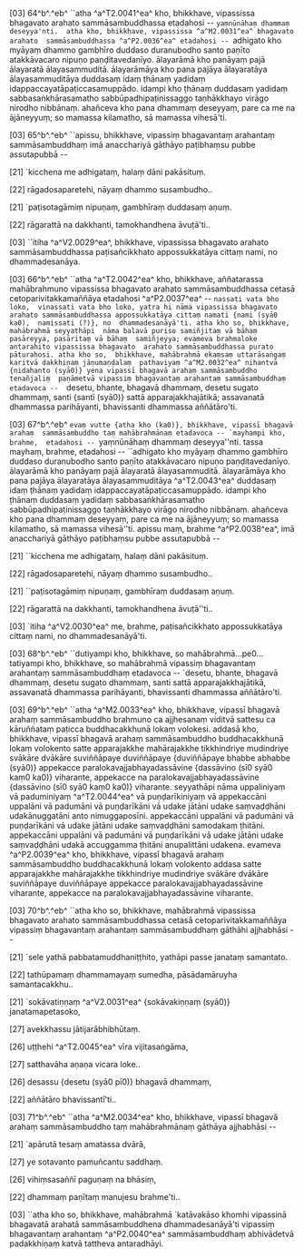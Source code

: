 [03] 64^b^.^eb^ ``atha ^a^T2.0041^ea^ kho, bhikkhave, vipassissa bhagavato  arahato sammāsambuddhassa etadahosi -- `yaṃnūnāhaṃ dhammaṃ deseyya'nti.  atha kho, bhikkhave, vipassissa ^a^M2.0031^ea^ bhagavato arahato  sammāsambuddhassa ^a^P2.0036^ea^ etadahosi -- `adhigato kho myāyaṃ dhammo  gambhīro duddaso duranubodho santo paṇīto atakkāvacaro nipuṇo  paṇḍitavedanīyo. ālayarāmā kho panāyaṃ pajā ālayaratā  ālayasammuditā. ālayarāmāya kho pana pajāya ālayaratāya  ālayasammuditāya duddasaṃ idaṃ ṭhānaṃ yadidaṃ idappaccayatāpaṭiccasamuppādo.  idampi kho ṭhānaṃ duddasaṃ yadidaṃ sabbasaṅkhārasamatho  sabbūpadhipaṭinissaggo taṇhākkhayo virāgo nirodho nibbānaṃ.  ahañceva kho pana dhammaṃ deseyyaṃ, pare ca me na ājāneyyuṃ; so  mamassa kilamatho, sā mamassa vihesā'ti.

[03] 65^b^.^eb^ ``apissu, bhikkhave, vipassiṃ bhagavantaṃ  arahantaṃ sammāsambuddhaṃ imā anacchariyā gāthāyo paṭibhaṃsu pubbe  assutapubbā --

[21] `kicchena me adhigataṃ, halaṃ dāni pakāsituṃ.

[22] rāgadosaparetehi, nāyaṃ dhammo susambudho..

[21] `paṭisotagāmiṃ nipuṇaṃ, gambhīraṃ duddasaṃ aṇuṃ.

[22] rāgarattā na dakkhanti, tamokhandhena āvuṭā'ti..

[03] ``itiha ^a^V2.0029^ea^, bhikkhave, vipassissa bhagavato arahato  sammāsambuddhassa paṭisañcikkhato appossukkatāya cittaṃ nami, no  dhammadesanāya.

[03] 66^b^.^eb^ ``atha ^a^T2.0042^ea^ kho, bhikkhave, aññatarassa mahābrahmuno  vipassissa bhagavato arahato sammāsambuddhassa cetasā  cetoparivitakkamaññāya etadahosi ^a^P2.0037^ea^ -- `nassati vata bho loko,  vinassati vata bho loko, yatra hi nāma vipassissa bhagavato  arahato sammāsambuddhassa appossukkatāya cittaṃ namati {nami (syā0 ka0),  namissati (?)}, no  dhammadesanāyā'ti. atha kho so, bhikkhave, mahābrahmā seyyathāpi  nāma balavā puriso samiñjitaṃ vā bāhaṃ pasāreyya, pasāritaṃ vā bāhaṃ  samiñjeyya; evameva brahmaloke antarahito vipassissa bhagavato  arahato sammāsambuddhassa purato pāturahosi. atha kho so,  bhikkhave, mahābrahmā ekaṃsaṃ uttarāsaṅgaṃ karitvā dakkhiṇaṃ jāṇumaṇḍalaṃ  pathaviyaṃ ^a^M2.0032^ea^ nihantvā {nidahanto (syā0)} yena vipassī bhagavā arahaṃ sammāsambuddho tenañjaliṃ  paṇāmetvā vipassiṃ bhagavantaṃ arahantaṃ sammāsambuddhaṃ etadavoca --  `desetu, bhante, bhagavā dhammaṃ, desetu sugato dhammaṃ, santi {santī (syā0)} sattā  apparajakkhajātikā; assavanatā dhammassa parihāyanti, bhavissanti  dhammassa aññātāro'ti.

[03] 67^b^.^eb^ ``evaṃ vutte {atha kho (ka0)}, bhikkhave, vipassī bhagavā arahaṃ  sammāsambuddho taṃ mahābrahmānaṃ etadavoca -- `mayhampi kho, brahme,  etadahosi -- ``yaṃnūnāhaṃ dhammaṃ deseyya''nti. tassa mayhaṃ, brahme,  etadahosi -- ``adhigato kho myāyaṃ dhammo gambhīro duddaso  duranubodho santo paṇīto atakkāvacaro nipuṇo paṇḍitavedanīyo.  ālayarāmā kho panāyaṃ pajā ālayaratā ālayasammuditā.  ālayarāmāya kho pana pajāya ālayaratāya ālayasammuditāya ^a^T2.0043^ea^ duddasaṃ  idaṃ ṭhānaṃ yadidaṃ idappaccayatāpaṭiccasamuppādo. idampi kho ṭhānaṃ  duddasaṃ yadidaṃ sabbasaṅkhārasamatho sabbūpadhipaṭinissaggo taṇhākkhayo  virāgo nirodho nibbānaṃ. ahañceva kho pana dhammaṃ deseyyaṃ, pare ca  me na ājāneyyuṃ; so mamassa kilamatho, sā mamassa vihesā''ti.  apissu maṃ, brahme ^a^P2.0038^ea^, imā anacchariyā gāthāyo paṭibhaṃsu  pubbe assutapubbā --

[21] ``kicchena me adhigataṃ, halaṃ dāni pakāsituṃ.

[22] rāgadosaparetehi, nāyaṃ dhammo susambudho..

[21] ``paṭisotagāmiṃ nipuṇaṃ, gambhīraṃ duddasaṃ aṇuṃ.

[22] rāgarattā na dakkhanti, tamokhandhena āvuṭā''ti..

[03] `itiha ^a^V2.0030^ea^ me, brahme, paṭisañcikkhato appossukkatāya cittaṃ nami,  no dhammadesanāyā'ti.

[03] 68^b^.^eb^ ``dutiyampi kho, bhikkhave, so  mahābrahmā...pe0... tatiyampi kho, bhikkhave, so mahābrahmā vipassiṃ  bhagavantaṃ arahantaṃ sammāsambuddhaṃ etadavoca -- `desetu, bhante, bhagavā  dhammaṃ, desetu sugato dhammaṃ, santi sattā apparajakkhajātikā,  assavanatā dhammassa parihāyanti, bhavissanti dhammassa aññātāro'ti.

[03] 69^b^.^eb^ ``atha ^a^M2.0033^ea^ kho, bhikkhave, vipassī bhagavā arahaṃ  sammāsambuddho brahmuno ca ajjhesanaṃ viditvā sattesu ca kāruññataṃ  paṭicca buddhacakkhunā lokaṃ volokesi. addasā kho, bhikkhave,  vipassī bhagavā arahaṃ sammāsambuddho buddhacakkhunā lokaṃ volokento  satte apparajakkhe mahārajakkhe tikkhindriye mudindriye svākāre  dvākāre suviññāpaye duviññāpaye {duviññāpaye bhabbe abhabbe (syā0)} appekacce paralokavajjabhayadassāvine  {dassāvino (sī0 syā0 kaṃ0 ka0)}  viharante, appekacce na paralokavajjabhayadassāvine {dassāvino (sī0 syā0 kaṃ0  ka0)} viharante.  seyyathāpi nāma uppaliniyaṃ vā paduminiyaṃ ^a^T2.0044^ea^ vā puṇḍarīkiniyaṃ vā  appekaccāni uppalāni vā padumāni vā puṇḍarīkāni vā udake  jātāni udake saṃvaḍḍhāni udakānuggatāni anto nimuggaposīni.  appekaccāni uppalāni vā padumāni vā puṇḍarīkāni vā udake  jātāni udake saṃvaḍḍhāni samodakaṃ ṭhitāni. appekaccāni  uppalāni vā padumāni vā puṇḍarīkāni vā udake jātāni udake  saṃvaḍḍhāni udakā accuggamma ṭhitāni anupalittāni udakena.  evameva ^a^P2.0039^ea^ kho, bhikkhave, vipassī bhagavā arahaṃ sammāsambuddho  buddhacakkhunā lokaṃ volokento addasa satte apparajakkhe mahārajakkhe  tikkhindriye mudindriye svākāre dvākāre suviññāpaye duviññāpaye  appekacce paralokavajjabhayadassāvine viharante, appekacce na  paralokavajjabhayadassāvine viharante.

[03] 70^b^.^eb^ ``atha kho so, bhikkhave, mahābrahmā  vipassissa bhagavato arahato sammāsambuddhassa cetasā  cetoparivitakkamaññāya vipassiṃ bhagavantaṃ arahantaṃ sammāsambuddhaṃ  gāthāhi ajjhabhāsi --

[21] `sele yathā pabbatamuddhaniṭṭhito, yathāpi passe janataṃ  samantato.

[22] tathūpamaṃ dhammamayaṃ sumedha, pāsādamāruyha samantacakkhu..

[21] `sokāvatiṇṇaṃ ^a^V2.0031^ea^ {sokāvakiṇṇaṃ (syā0)} janatamapetasoko,

[27] avekkhassu jātijarābhibhūtaṃ.

[26] uṭṭhehi ^a^T2.0045^ea^ vīra vijitasaṅgāma,

[27] satthavāha aṇaṇa vicara loke..

[26] desassu {desetu (syā0 pī0)} bhagavā dhammaṃ,

[22] aññātāro bhavissantī'ti..

[03] 71^b^.^eb^ ``atha ^a^M2.0034^ea^ kho, bhikkhave, vipassī bhagavā arahaṃ  sammāsambuddho taṃ mahābrahmānaṃ gāthāya ajjhabhāsi --

[21] `apārutā tesaṃ amatassa dvārā,

[27] ye sotavanto pamuñcantu saddhaṃ.

[26] vihiṃsasaññī paguṇaṃ na bhāsiṃ,

[22] dhammaṃ paṇītaṃ manujesu brahme'ti..

[03] ``atha kho so, bhikkhave, mahābrahmā `katāvakāso khomhi  vipassinā bhagavatā arahatā sammāsambuddhena dhammadesanāyā'ti  vipassiṃ bhagavantaṃ arahantaṃ ^a^P2.0040^ea^ sammāsambuddhaṃ abhivādetvā padakkhiṇaṃ  katvā tattheva antaradhāyi.